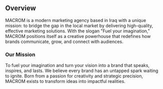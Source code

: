 ## Overview

MACROM is a modern marketing agency based in Iraq with a unique mission: to bridge the gap in the local market by delivering high-quality, effective marketing solutions. With the slogan "Fuel your imagination," MACROM positions itself as a creative powerhouse that redefines how brands communicate, grow, and connect with audiences.

### Our Mission

To fuel your imagination and turn your vision into a brand that speaks, inspires, and lasts. We believe every brand has an untapped spark waiting to ignite. Born from a passion for creativity and strategic precision, MACROM exists to transform ideas into impactful realities.
